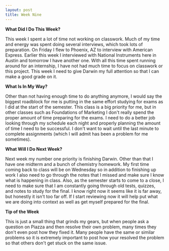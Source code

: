 ```yaml
---			
layout: post
title: Week Nine
---
```


**What Did I Do This Week?**

This week I spent a lot of time not working on classwork.  Much of my time and energy was spent doing several interviews, which took lots of preparation.  On Friday I flew to Phoenix, AZ to interview with American Express.  Earlier this week I interviewed with National Instruments here in Austin and tomorrow I have another one.  With all this time spent running around for an internship, I have not had much time to focus on classwork or this project.  This week I need to give Darwin my full attention so that I can make a good grade on it.  

**What Is In My Way?**

Other than not having enough time to do anything anymore, I would say the biggest roadblock for me is putting in the same effort studying for exams as I did at the start of the semester.  This class is a big priority for me, but in other classes such as Foundations of Marketing I don't really spend the proper amount of time preparing for the exams.  I need to do a better job looking through my schedule each night and properly planning the amount of time I need to be successful.  I don't want to wait until the last minute to complete assignments (which I will admit has been a problem for me sometimes).

**What Will I Do Next Week?**

Next week my number one priority is finishing Darwin.  Other than that I have one midterm and a bunch of chemistry homework.  My first time coming back to class will be on Wednesday so in addition to finishing up work I also need to go through the notes that I missed and make sure I know what is happening in class.  Also, as the semester starts to come to a close, I need to make sure that I am constantly going through old tests, quizzes, and notes to study for the final.  I know right now it seems like it is far away, but honestly it isn't too far off.  If I start reviewing now it will help put what we are doing into context as well as get myself prepared for the final.

**Tip of the Week**

This is just a small thing that grinds my gears, but when people ask a question on Piazza and then resolve their own problem, many times they don't even post how they fixed it.  Many people have the same or similar problems so it is extremely important to post how your resolved the problem so that others don't get stuck on the same issue.
